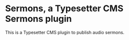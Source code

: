 # Sermons, a Typesetter CMS Sermons plugin

This is a Typesetter CMS plugin to publish audio sermons.